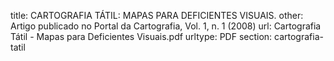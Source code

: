 title: CARTOGRAFIA TÁTIL: MAPAS PARA DEFICIENTES VISUAIS.
other:  Artigo publicado no Portal da Cartografia, Vol. 1, n. 1 (2008)
url: Cartografia Tátil - Mapas para Deficientes Visuais.pdf
urltype: PDF
section: cartografia-tatil
